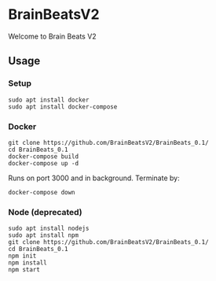 # BrainBeatsV2
Welcome to Brain Beats V2

## Usage

### Setup
```
sudo apt install docker
sudo apt install docker-compose
```

### Docker
```
git clone https://github.com/BrainBeatsV2/BrainBeats_0.1/
cd BrainBeats_0.1
docker-compose build
docker-compose up -d
```
Runs on port 3000 and in background. 
Terminate by:
```
docker-compose down
```

### Node (deprecated)
```
sudo apt install nodejs
sudo apt install npm
git clone https://github.com/BrainBeatsV2/BrainBeats_0.1/
cd BrainBeats_0.1
npm init
npm install
npm start
```
